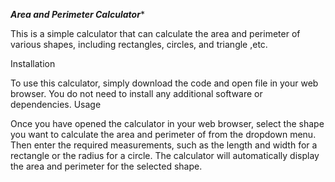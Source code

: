*****Area and Perimeter Calculator******

This is a simple calculator that can calculate the area and perimeter of various shapes, including rectangles, circles, and triangle ,etc.

Installation

To use this calculator, simply download the code and open file in your web browser. You do not need to install any additional software or dependencies.
Usage

Once you have opened the calculator in your web browser, select the shape you want to calculate the area and perimeter of from the dropdown menu. Then enter the required measurements, such as the length and width for a rectangle or the radius for a circle. The calculator will automatically display the area and perimeter for the selected shape.


